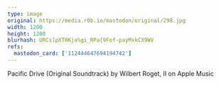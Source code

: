 ```yaml
---
type: image
original: https://media.r0b.io/mastodon/original/298.jpg
width: 1200
height: 1200
blurhash: URCs]pXT0Kja%gi_RPa{9Fof-payMxkCX9WV
refs:
  mastodon_card: ['112444647694194742']
---
```


Pacific Drive (Original Soundtrack) by Wilbert Roget, II on Apple Music
